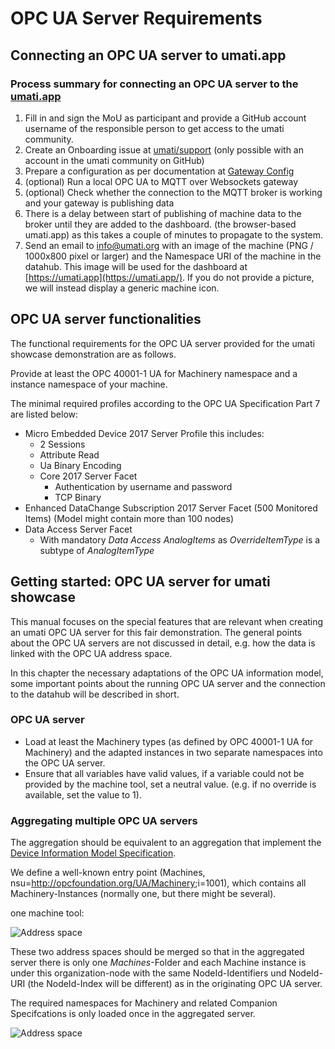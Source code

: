 # OPC UA Server Requirements

## Connecting an OPC UA server to umati.app

### Process summary for connecting an OPC UA server to the [umati.app](https://umati.app)

1. Fill in and sign the MoU as participant and provide a GitHub account username of the responsible person to get access to the umati community.
2. Create an Onboarding issue at [umati/support](https://github.com/umati/support/issues/new?template=Onboarding.md) (only possible with an account in the umati community on GitHub)
3. Prepare a configuration as per documentation at [Gateway Config](Gateway.md)
4. (optional) Run a local OPC UA to MQTT over Websockets gateway
5. (optional) Check whether the connection to the MQTT broker is working and your gateway is publishing data
6. There is a delay between start of publishing of machine data to the broker until they are added to the dashboard. (the browser-based umati.app) as this takes a couple of minutes to propagate to the system.
7. Send an email to [info@umati.org](mailto:info@umati.org) with an image of the machine (PNG / 1000x800 pixel or larger) and the Namespace URI of the machine in the datahub. This image will be used for the dashboard at [https://umati.app](https://umati.app/). If you do not provide a picture, we will instead display a generic machine icon.

## OPC UA server functionalities

The functional requirements for the OPC UA server provided for the umati showcase demonstration are as follows.

Provide at least the OPC 40001-1 UA for Machinery namespace and a instance namespace of your machine.

The minimal required profiles according to the OPC UA Specification Part 7 are listed below:

- Micro Embedded Device 2017 Server Profile this includes:
  - 2 Sessions
  - Attribute Read
  - Ua Binary Encoding
  - Core 2017 Server Facet
    - Authentication by username and password
    - TCP Binary
- Enhanced DataChange Subscription 2017 Server Facet (500 Monitored Items) (Model might contain more than 100 nodes)
- Data Access Server Facet
  - With mandatory _Data Access AnalogItems_ as _OverrideItemType_ is a subtype of _AnalogItemType_

## Getting started: OPC UA server for umati showcase

This manual focuses on the special features that are relevant when creating an umati OPC UA server for this fair demonstration. The general points about the OPC UA servers are not discussed in detail, e.g. how the data is linked with the OPC UA address space.

In this chapter the necessary adaptations of the OPC UA information model, some important points about the running OPC UA server and the connection to the datahub will be described in short.

### OPC UA server

- Load at least the Machinery types (as defined by OPC 40001-1 UA for Machinery) and the adapted instances in two separate namespaces into the OPC UA server.
- Ensure that all variables have valid values, if a variable could not be provided by the machine tool, set a neutral value. (e.g. if no override is available, set the value to 1).

### Aggregating multiple OPC UA servers

The aggregation should be equivalent to an aggregation that implement the [Device Information Model Specification](https://reference.opcfoundation.org/v104/DI/v102/docs/5.9/).

We define a well-known entry point (Machines, nsu=<http://opcfoundation.org/UA/Machinery>;i=1001), which contains all Machinery-Instances (normally one, but there might be several).

one machine tool:

![Address space](img/Addressspace_sample.png "Addressspace sample")

These two address spaces should be merged so that in the aggregated server there is only one _Machines_-Folder and each Machine instance is under this organization-node with the same NodeId-Identifiers und NodeId-URI (the NodeId-Index will be different) as in the originating OPC UA server.

The required namespaces for Machinery and related Companion Specifcations is only loaded once in the aggregated server.

![Address space](img/Addressspace_aggregated.png "Adress space aggregated")
